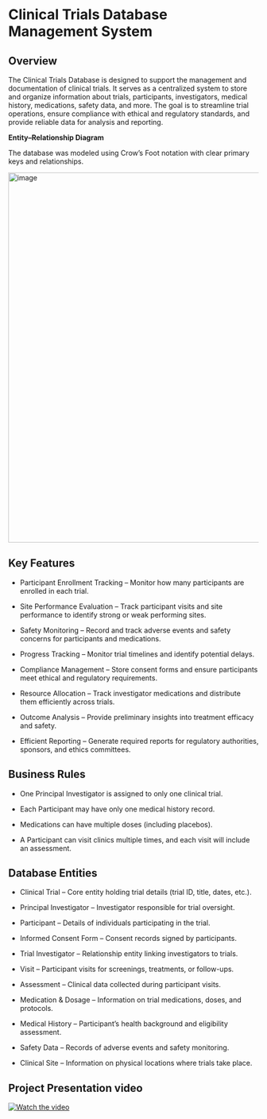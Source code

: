 # Clinical Trials Database Management System
## Overview

The Clinical Trials Database is designed to support the management and documentation of clinical trials. It serves as a centralized system to store and organize information about trials, participants, investigators, medical history, medications, safety data, and more. The goal is to streamline trial operations, ensure compliance with ethical and regulatory standards, and provide reliable data for analysis and reporting.

**Entity–Relationship Diagram**

The database was modeled using Crow’s Foot notation with clear primary keys and relationships.

<img width="1321" height="745" alt="image" src="https://github.com/user-attachments/assets/2629722b-e180-4444-93e1-0a4123ca5e45" />


## Key Features

- Participant Enrollment Tracking – Monitor how many participants are enrolled in each trial.

- Site Performance Evaluation – Track participant visits and site performance to identify strong or weak performing sites.

- Safety Monitoring – Record and track adverse events and safety concerns for participants and medications.

- Progress Tracking – Monitor trial timelines and identify potential delays.

- Compliance Management – Store consent forms and ensure participants meet ethical and regulatory requirements.

- Resource Allocation – Track investigator medications and distribute them efficiently across trials.

- Outcome Analysis – Provide preliminary insights into treatment efficacy and safety.

- Efficient Reporting – Generate required reports for regulatory authorities, sponsors, and ethics committees.

## Business Rules

- One Principal Investigator is assigned to only one clinical trial.

- Each Participant may have only one medical history record.

- Medications can have multiple doses (including placebos).

- A Participant can visit clinics multiple times, and each visit will include an assessment.

## Database Entities

- Clinical Trial – Core entity holding trial details (trial ID, title, dates, etc.).

- Principal Investigator – Investigator responsible for trial oversight.

- Participant – Details of individuals participating in the trial.

- Informed Consent Form – Consent records signed by participants.

- Trial Investigator – Relationship entity linking investigators to trials.

- Visit – Participant visits for screenings, treatments, or follow-ups.

- Assessment – Clinical data collected during participant visits.

- Medication & Dosage – Information on trial medications, doses, and protocols.

- Medical History – Participant’s health background and eligibility assessment.

- Safety Data – Records of adverse events and safety monitoring.

- Clinical Site – Information on physical locations where trials take place.

## Project Presentation video
[![Watch the video](https://img.youtube.com/vi/<XZHhwz1mxf8?si=eVze8mYWbpgGQJQ->/0.jpg)](https://youtu.be/XZHhwz1mxf8?si=eVze8mYWbpgGQJQ-)


